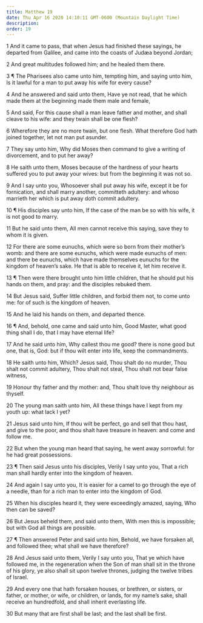 ```yaml
---
title: Matthew 19
date: Thu Apr 16 2020 14:10:11 GMT-0600 (Mountain Daylight Time)
description: 
order: 19
---
```


<p>
  1 And it came to pass, that when Jesus had finished these sayings, he departed
  from Galilee, and came into the coasts of Jud&#xE6;a beyond Jordan;
</p>
<p>2 And great multitudes followed him; and he healed them there.</p>
<p>
  3 &#xB6; The Pharisees also came unto him, tempting him, and saying unto him,
  Is it lawful for a man to put away his wife for every cause?
</p>
<p>
  4 And he answered and said unto them, Have ye not read, that he which made
  them at the beginning made them male and female,
</p>
<p>
  5 And said, For this cause shall a man leave father and mother, and shall
  cleave to his wife: and they twain shall be one flesh?
</p>
<p>
  6 Wherefore they are no more twain, but one flesh. What therefore God hath
  joined together, let not man put asunder.
</p>
<p>
  7 They say unto him, Why did Moses then command to give a writing of
  divorcement, and to put her away?
</p>
<p>
  8 He saith unto them, Moses because of the hardness of your hearts suffered
  you to put away your wives: but from the beginning it was not so.
</p>
<p>
  9 And I say unto you, Whosoever shall put away his wife, except it be for
  fornication, and shall marry another, committeth adultery: and whoso marrieth
  her which is put away doth commit adultery.
</p>
<p>
  10 &#xB6; His disciples say unto him, If the case of the man be so with his
  wife, it is not good to marry.
</p>
<p>
  11 But he said unto them, All men cannot receive this saying, save they to
  whom it is given.
</p>
<p>
  12 For there are some eunuchs, which were so born from their mother&#x2019;s
  womb: and there are some eunuchs, which were made eunuchs of men: and there be
  eunuchs, which have made themselves eunuchs for the kingdom of heaven&#x2019;s
  sake. He that is able to receive it, let him receive it.
</p>
<p>
  13 &#xB6; Then were there brought unto him little children, that he should put
  his hands on them, and pray: and the disciples rebuked them.
</p>
<p>
  14 But Jesus said, Suffer little children, and forbid them not, to come unto
  me: for of such is the kingdom of heaven.
</p>
<p>15 And he laid his hands on them, and departed thence.</p>
<p>
  16 &#xB6; And, behold, one came and said unto him, Good Master, what good
  thing shall I do, that I may have eternal life?
</p>
<p>
  17 And he said unto him, Why callest thou me good? there is none good but one,
  that is, God: but if thou wilt enter into life, keep the commandments.
</p>
<p>
  18 He saith unto him, Which? Jesus said, Thou shalt do no murder, Thou shalt
  not commit adultery, Thou shalt not steal, Thou shalt not bear false witness,
</p>
<span></span>
<p>
  19 Honour thy father and thy mother: and, Thou shalt love thy neighbour as
  thyself.
</p>
<p>
  20 The young man saith unto him, All these things have I kept from my youth
  up: what lack I yet?
</p>
<p>
  21 Jesus said unto him, If thou wilt be perfect, go and sell that thou hast,
  and give to the poor, and thou shalt have treasure in heaven: and come and
  follow me.
</p>
<p>
  22 But when the young man heard that saying, he went away sorrowful: for he
  had great possessions.
</p>
<p>
  23 &#xB6; Then said Jesus unto his disciples, Verily I say unto you, That a
  rich man shall hardly enter into the kingdom of heaven.
</p>
<p>
  24 And again I say unto you, It is easier for a camel to go through the eye of
  a needle, than for a rich man to enter into the kingdom of God.
</p>
<p>
  25 When his disciples heard it, they were exceedingly amazed, saying, Who then
  can be saved?
</p>
<p>
  26 But Jesus beheld them, and said unto them, With men this is impossible; but
  with God all things are possible.
</p>
<p>
  27 &#xB6; Then answered Peter and said unto him, Behold, we have forsaken all,
  and followed thee; what shall we have therefore?
</p>
<p>
  28 And Jesus said unto them, Verily I say unto you, That ye which have
  followed me, in the regeneration when the Son of man shall sit in the throne
  of his glory, ye also shall sit upon twelve thrones, judging the twelve tribes
  of Israel.
</p>
<p>
  29 And every one that hath forsaken houses, or brethren, or sisters, or
  father, or mother, or wife, or children, or lands, for my name&#x2019;s sake,
  shall receive an hundredfold, and shall inherit everlasting life.
</p>
<p>30 But many that are first shall be last; and the last shall be first.</p>
